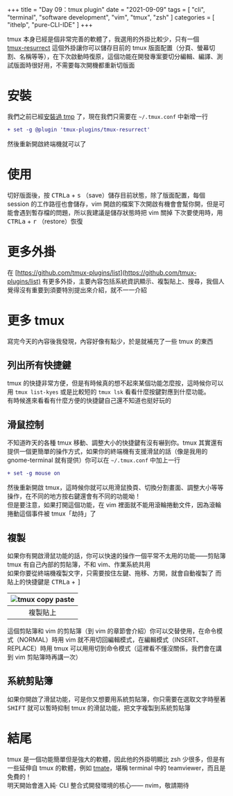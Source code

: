+++
title = "Day 09：tmux plugin"
date = "2021-09-09"
tags = [
  "cli",
  "terminal",
  "software development",
  "vim",
  "tmux",
  "zsh"
]
categories = [ "ithelp", "pure-CLI-IDE" ]
+++

tmux 本身已經是個非常完善的軟體了，我選用的外掛比較少，只有一個  
[tmux-resurrect](https://github.com/tmux-plugins/tmux-resurrect) 這個外掛讓你可以儲存目前的 tmux 版面配置（分頁、螢幕切割、名稱等等），在下次啟動時復原，這個功能在開發專案要切分編輯、編譯、測試版面時很好用，不需要每次開機都重新切版面

# 安裝
我們之前已經[安裝過 tmp]() 了，現在我們只需要在 `~/.tmux.conf` 中新增一行  
```diff
+ set -g @plugin 'tmux-plugins/tmux-resurrect'
```
然後重新開啟終端機就可以了

# 使用
切好版面後，按 <kbd>CTRL</kbd><kbd>a</kbd> + <kbd>s</kbd> （save）儲存目前狀態，除了版面配置，每個 session 的工作路徑也會儲存，vim 開啟的檔案下次開啟有機會會幫你開，但是可能會遇到暫存檔的問題，所以我建議是儲存狀態時把 vim 關掉
下次要使用時，用 <kbd>CTRL</kbd><kbd>a</kbd> + <kbd>r</kbd> （restore）恢復

# 更多外掛
在 [https://github.com/tmux-plugins/list](https://github.com/tmux-plugins/list) 有更多外掛，主要內容包括系統資訊顯示、複製貼上、搜尋，我個人覺得沒有重要到須要特別提出來介紹，就不一一介紹

# 更多 tmux
寫完今天的內容後我發現，內容好像有點少，於是就補充了一些 tmux 的東西  

## 列出所有快捷鍵
tmux 的快捷非常方便，但是有時候真的想不起來某個功能怎麼按，這時候你可以用 `tmux list-kyes` 或是比較短的 `tmux lsk` 看看什麼按鍵對應到什麼功能。  
有時候進來看看有什麼方便的快捷鍵自己還不知道也挺好玩的

## 滑鼠控制
不知道昨天的各種 tmux 移動、調整大小的快捷鍵有沒有嚇到你。tmux 其實還有提供一個更簡單的操作方式，如果你的終端機有支援滑鼠的話（像是我用的 gnome-terminal 就有提供）你可以在 `~/.tmux.conf` 中加上一行  
```diff
+ set -g mouse on
```
然後重新開啟 tmux，這時候你就可以用滑鼠換頁、切換分割畫面、調整大小等等操作，在不同的地方按右鍵還會有不同的功能呦！  
但是要注意，如果打開這個功能，在 vim 裡面就不能用滾輪捲動文件，因為滾輪捲動這個事件被 tmux「劫持」了

## 複製
如果你有開啟滑鼠功能的話，你可以快速的操作一個平常不太用的功能——剪貼簿  
tmux 有自己內部的剪貼簿，不和 vim、作業系統共用  
如果你要從終端機複製文字，只需要按住左鍵、拖移、方開，就會自動複製了
而貼上的快捷鍵是 <kbd>CTRL</kbd><kbd>a</kbd> + <kbd>]</kbd>


| ![tmux copy paste](/images/ithelp/pure-CLI-IDE/day09/tmux-copy-paste.gif) |
| :---:                                                |
| 複製貼上                                             |

這個剪貼簿和 vim 的剪貼簿（到 vim 的章節會介紹）你可以交替使用，在命令模式（NORMAL）時用 vim 就不用切回編輯模式，在編輯模式（INSERT、REPLACE）時用 tmux 可以用用切到命令模式（這裡看不懂沒關係，我們會在講到 vim 剪貼簿時再講一次）

## 系統剪貼簿
如果你開啟了滑鼠功能，可是你又想要用系統剪貼簿，你只需要在選取文字時壓著 <kbd>SHIFT</kbd> 就可以暫時抑制 tmux 的滑鼠功能，把文字複製到系統剪貼簿

# 結尾
tmux 是一個功能簡單但是強大的軟體，因此他的外掛明顯比 zsh 少很多，但是有一些延伸自 tmux 的軟體，例如 [tmate](https://tmate.io/)，堪稱 terminal 中的 teamviewer，而且是免費的！  
明天開始會進入純‧ CLI 整合式開發環境的核心—— nvim，敬請期待
